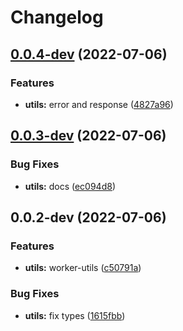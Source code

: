 # Changelog

## [0.0.4-dev](https://github.com/web3-storage/workers/compare/worker-utils-v0.0.3-dev...worker-utils-v0.0.4-dev) (2022-07-06)


### Features

* **utils:** error and response ([4827a96](https://github.com/web3-storage/workers/commit/4827a96d3a09e94223a6359b811b41e4723ac4e9))

## [0.0.3-dev](https://github.com/web3-storage/workers/compare/worker-utils-v0.0.2-dev...worker-utils-v0.0.3-dev) (2022-07-06)


### Bug Fixes

* **utils:** docs ([ec094d8](https://github.com/web3-storage/workers/commit/ec094d87a5c7f2d87f875156dbf150602a7a948c))

## 0.0.2-dev (2022-07-06)


### Features

* **utils:** worker-utils ([c50791a](https://github.com/web3-storage/workers/commit/c50791a7d550f04c9be0bb6e2bde085630ee9f39))


### Bug Fixes

* **utils:** fix types ([1615fbb](https://github.com/web3-storage/workers/commit/1615fbb5d691fca22c60fd44d871a18af88137a1))
